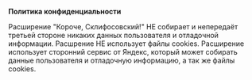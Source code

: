 **Политика конфиденциальности**

Расширение "Короче, Склифосовский!" НЕ собирает и непередаёт третьей стороне никаких данных пользователя и отладочной информации. Расшрение НЕ использует файлы cookies. Расширение использует сторонний сервис от Яндекс, который может собирать данные пользователя и отладочную информацию, а так же файлы cookies.
